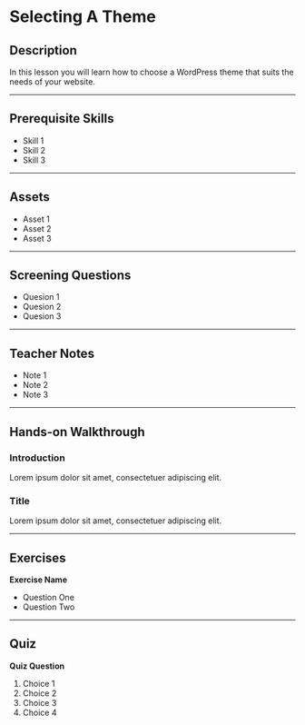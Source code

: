 # Selecting A Theme

## Description

In this lesson you will learn how to choose a WordPress theme that suits the needs of your website.

* * *

## Prerequisite Skills

*   Skill 1
*   Skill 2
*   Skill 3

* * *

## Assets

*   Asset 1
*   Asset 2
*   Asset 3

* * *

## Screening Questions

*   Quesion 1
*   Quesion 2
*   Quesion 3

* * *

## Teacher Notes

*   Note 1
*   Note 2
*   Note 3

* * *

## Hands-on Walkthrough

### Introduction

Lorem ipsum dolor sit amet, consectetuer adipiscing elit.

### Title

Lorem ipsum dolor sit amet, consectetuer adipiscing elit.

* * *

## Exercises

**Exercise Name**

*   Question One
*   Question Two

* * *

## Quiz

**Quiz Question**

1.  Choice 1
2.  Choice 2
3.  Choice 3
4.  Choice 4
